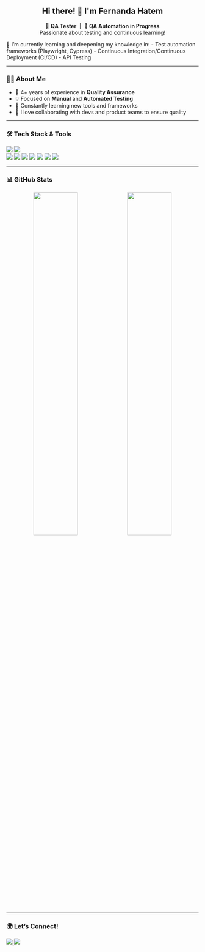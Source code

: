 <h2 align="center">Hi there! 👋 I'm Fernanda Hatem</h2>

<p align="center">
  🧪 <strong>QA Tester</strong> &nbsp;|&nbsp; 🚀 <strong>QA Automation in Progress</strong> <br>
  Passionate about testing and continuous learning!

  🌱 I’m currently learning and deepening my knowledge in:
    - Test automation frameworks (Playwright, Cypress)
    - Continuous Integration/Continuous Deployment (CI/CD)
    - API Testing
</p>

---

### 👩‍💻 About Me

- 🎯 4+ years of experience in **Quality Assurance**
- 💡 Focused on **Manual** and **Automated Testing**
- 🌱 Constantly learning new tools and frameworks
- 🤝 I love collaborating with devs and product teams to ensure quality

---

### 🛠 Tech Stack & Tools

<p align="left">
  <img src="https://img.shields.io/badge/-Selenium-43B02A?style=for-the-badge&logo=selenium&logoColor=white" />
  <img src="https://img.shields.io/badge/-Postman-FF6C37?style=for-the-badge&logo=postman&logoColor=white" />
  <br/>
  <img src="https://img.shields.io/badge/-Python-3776AB?style=for-the-badge&logo=python&logoColor=white" />
  <img src="https://img.shields.io/badge/-TypeScript-3178C6?style=for-the-badge&logo=typescript&logoColor=white" />
    <img src="https://img.shields.io/badge/-JavaScript-F7DF1E?style=for-the-badge&logo=javascript&logoColor=black" />
  <img src="https://img.shields.io/badge/-Azure%20DevOps-0078D7?style=for-the-badge&logo=azuredevops&logoColor=white" />
  <img src="https://img.shields.io/badge/-Jira-0052CC?style=for-the-badge&logo=jira&logoColor=white" />
  <img src="https://img.shields.io/badge/-Git-F05032?style=for-the-badge&logo=git&logoColor=white" />
  <img src="https://img.shields.io/badge/-GitHub-181717?style=for-the-badge&logo=github&logoColor=white" />
</p>

---

### 📊 GitHub Stats

<p align="center">
  <img src="https://github-readme-stats.vercel.app/api?username=ferhatem&show_icons=true&theme=radical" width="48%" />
  <img src="https://github-readme-streak-stats.herokuapp.com?user=ferhatem&theme=radical" width="48%" />
</p>

---

### 🌍 Let’s Connect!

<p>
  <a href="https://www.linkedin.com/in/fernanda-hatem/">
    <img src="https://img.shields.io/badge/-LinkedIn-blue?style=for-the-badge&logo=linkedin&logoColor=white" />
  </a>
  <a href="mailto:fernandahatem99@gmail.com">
    <img src="https://img.shields.io/badge/-Gmail-D14836?style=for-the-badge&logo=gmail&logoColor=white" />
  </a>
</p>
